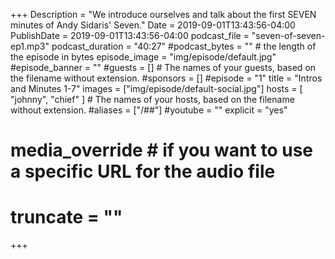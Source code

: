 +++
Description = "We introduce ourselves and talk about the first SEVEN minutes of Andy Sidaris' Seven."
Date = 2019-09-01T13:43:56-04:00
PublishDate = 2019-09-01T13:43:56-04:00 
podcast_file = "seven-of-seven-ep1.mp3" 
podcast_duration = "40:27"
#podcast_bytes = "" # the length of the episode in bytes
episode_image = "img/episode/default.jpg"
#episode_banner = ""
#guests = [] # The names of your guests, based on the filename without extension.
#sponsors = []
#episode = "1"
title = "Intros and Minutes 1-7"
images = ["img/episode/default-social.jpg"]
hosts = [ "johnny", "chief" ] # The names of your hosts, based on the filename without extension.
#aliases = ["/##"]
#youtube = ""
explicit = "yes" 
# media_override # if you want to use a specific URL for the audio file
# truncate = ""
+++
